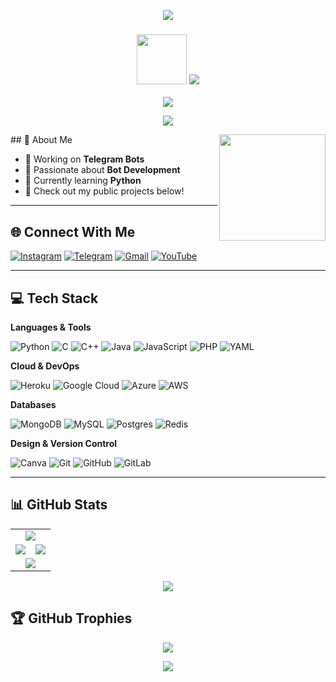 <!-- Animated Header -->
<p align="center">
  <img src="https://user-images.githubusercontent.com/73097560/115834477-dbab4500-a447-11eb-908a-139a6edaec5c.gif">
</p>

<h3 align="center">
  <img src="https://telegra.ph/file/fbd55ee956abef2a74e15.jpg" width="80px">
  <img src="https://readme-typing-svg.herokuapp.com?color=00BFFF&width=620&lines=🦋+💗+WELCOME+TO+MY+GITHUB;🖤+THIS+IS+VIP+RAJNISH+XD+🥀;💓+THANK+YOU+FOR+VISITING+MY+PROFILE+🌲+❗️">
</h3>

<p align="center">
  <img src="https://user-images.githubusercontent.com/73097560/115834477-dbab4500-a447-11eb-908a-139a6edaec5c.gif">
</p>

<p align="center">
  <img src="https://komarev.com/ghpvc/?username=doraemon890&style=flat-square"/>
</p>
## 📌 About Me

<img align="right" src="https://github.com/doraemon890/doraemon890/blob/main/Robo.webp" width="170"/>

- 🔭 Working on **Telegram Bots**
- 💬 Passionate about **Bot Development**
- 🌱 Currently learning **Python**
- 👀 Check out my public projects below!

---

## 🌐 Connect With Me

[![Instagram](https://img.shields.io/badge/Instagram-E4405F?style=for-the-badge&logo=instagram&logoColor=white)](https://instagram.com/rajnishthegreat)
[![Telegram](https://img.shields.io/badge/Telegram-2CA5E0?style=for-the-badge&logo=telegram&logoColor=white)](https://t.me/JARVIS_V2)
[![Gmail](https://img.shields.io/badge/Gmail-D14836?style=for-the-badge&logo=gmail&logoColor=white)](mailto:rajnishmishraaa1@gmail.com)
[![YouTube](https://img.shields.io/badge/YouTube-DD0000?style=for-the-badge&logo=youtube&logoColor=white)](https://youtube.com/@rajnisha3)

---

## 💻 Tech Stack

**Languages & Tools**

![Python](https://img.shields.io/badge/Python-3670A0?style=for-the-badge&logo=python&logoColor=ffdd54)
![C](https://img.shields.io/badge/C-00599C?style=for-the-badge&logo=c&logoColor=white)
![C++](https://img.shields.io/badge/C++-00599C?style=for-the-badge&logo=c%2B%2B&logoColor=white)
![Java](https://img.shields.io/badge/Java-ED8B00?style=for-the-badge&logo=openjdk&logoColor=white)
![JavaScript](https://img.shields.io/badge/JavaScript-323330?style=for-the-badge&logo=javascript&logoColor=F7DF1E)
![PHP](https://img.shields.io/badge/PHP-777BB4?style=for-the-badge&logo=php&logoColor=white)
![YAML](https://img.shields.io/badge/YAML-ffffff?style=for-the-badge&logo=yaml&logoColor=151515)

**Cloud & DevOps**

![Heroku](https://img.shields.io/badge/Heroku-430098?style=for-the-badge&logo=heroku&logoColor=white)
![Google Cloud](https://img.shields.io/badge/GCloud-4285F4?style=for-the-badge&logo=google-cloud&logoColor=white)
![Azure](https://img.shields.io/badge/Azure-0072C6?style=for-the-badge&logo=microsoftazure&logoColor=white)
![AWS](https://img.shields.io/badge/AWS-FF9900?style=for-the-badge&logo=amazonaws&logoColor=white)

**Databases**

![MongoDB](https://img.shields.io/badge/MongoDB-4ea94b?style=for-the-badge&logo=mongodb&logoColor=white)
![MySQL](https://img.shields.io/badge/MySQL-4479A1?style=for-the-badge&logo=mysql&logoColor=white)
![Postgres](https://img.shields.io/badge/PostgreSQL-316192?style=for-the-badge&logo=postgresql&logoColor=white)
![Redis](https://img.shields.io/badge/Redis-DD0031?style=for-the-badge&logo=redis&logoColor=white)

**Design & Version Control**

![Canva](https://img.shields.io/badge/Canva-00C4CC?style=for-the-badge&logo=canva&logoColor=white)
![Git](https://img.shields.io/badge/Git-F05033?style=for-the-badge&logo=git&logoColor=white)
![GitHub](https://img.shields.io/badge/GitHub-121011?style=for-the-badge&logo=github&logoColor=white)
![GitLab](https://img.shields.io/badge/GitLab-181717?style=for-the-badge&logo=gitlab&logoColor=white)

---

## 📊 GitHub Stats

<table>
  <tr>
    <td align="center" colspan="2">
      <img src="https://github-readme-activity-graph.vercel.app/graph?username=doraemon890&bg_color=06040e&line=bd83b8&point=bd83b8&area=true&hide_border=true" />
    </td>
  </tr>
  <tr>
    <td>
      <img src="https://github-readme-streak-stats-two-beige.vercel.app?user=doraemon890&theme=javascript-dark&background=45%2C150536%2C520352&border=f1916d" />
    </td>
    <td>
      <img src="http://profile-summary-card.vercel.app/api/cards/profile-details?username=doraemon890&theme=dracula" />
    </td>
  </tr>
  <tr>
    <td colspan="2" align="center">
      <img src="https://github-readme-stats-rishilahotis-projects.vercel.app/api?username=doraemon890&include_all_commits=true&theme=dracula&show_icons=true" />
    </td>
  </tr>
</table>

<p align="center">
  <img src="https://user-images.githubusercontent.com/73097560/115834477-dbab4500-a447-11eb-908a-139a6edaec5c.gif">
</p>


## 🏆 GitHub Trophies

<p align="center">
  <img src="https://github-profile-trophy.vercel.app/?username=doraemon890&theme=dracula&no-bg=true&no-frame=true&row=1&column=7" />
</p>


<p align="center">
  <img src="https://user-images.githubusercontent.com/73097560/115834477-dbab4500-a447-11eb-908a-139a6edaec5c.gif">
</p>
